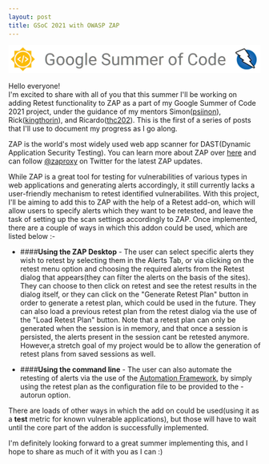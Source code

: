 ```yaml
---
layout: post
title: GSoC 2021 with OWASP ZAP
---
```

![GSoC ZAP Banner](/images/GSoC-ZAP-banner.png)

Hello everyone!   
I'm excited to share with all of you that this summer I'll be working on adding Retest functionality to ZAP as a part of my Google Summer of Code 2021 project, under the guidance of my mentors Simon([psiinon](https://github.com/psiinon)), Rick([kingthorin](https://github.com/kingthorin)), and Ricardo([thc202](https://github.com/thc202)). This is the first of a series of posts that I'll use to document my progress as I go along.

ZAP is the world's most widely used web app scanner for DAST(Dynamic Application Security Testing). You can learn more about ZAP over [here](https://www.zaproxy.org/) and can follow [@zaproxy](https://twitter.com/zaproxy) on Twitter for the latest ZAP updates.

While ZAP is a great tool for testing for vulnerabilities of various types in web applications and generating alerts accordingly, it still currently lacks a user-friendly mechanism to retest identified vulnerabilites. With this project, I'll be aiming to add this to ZAP with the help of a Retest add-on, which will allow users to specify alerts which they want to be retested, and leave the task of setting up the scan settings accordingly to ZAP. Once implemented, there are a couple of ways in which this addon could be used, which are listed below :-

* ####**Using the ZAP Desktop** - The user can select specific alerts they wish to retest by selecting them in the Alerts Tab, or via clicking on the retest menu option and choosing the required alerts from the Retest dialog that appears(they can filter the alerts on the basis of the sites). They can choose to then click on retest and see the retest results in the dialog itself, or they can click on the "Generate Retest Plan" button in order to generate a retest plan, which could be used in the future. They can also load a previous retest plan from the retest dialog via the use of the "Load Retest Plan" button. Note that a retest plan can only be generated when the session is in memory, and that once a session is persisted, the alerts present in the session cant be retested anymore. However,a stretch goal of my project would be to allow the generation of retest plans from saved sessions as well.

* ####**Using the command line** - The user can also automate the retesting of alerts via the use of the [Automation Framework](https://www.zaproxy.org/docs/desktop/addons/automation-framework/), by simply using the retest plan as the configuration file to be provided to the -autorun option.

There are loads of other ways in which the add on could be used(using it as a __test__ metric for known vulnerable applications), but those will have to wait until the core part of the addon is successfully implemented.

I'm definitely looking forward to a great summer implementing this, and I hope to share as much of it with you as I can :)
